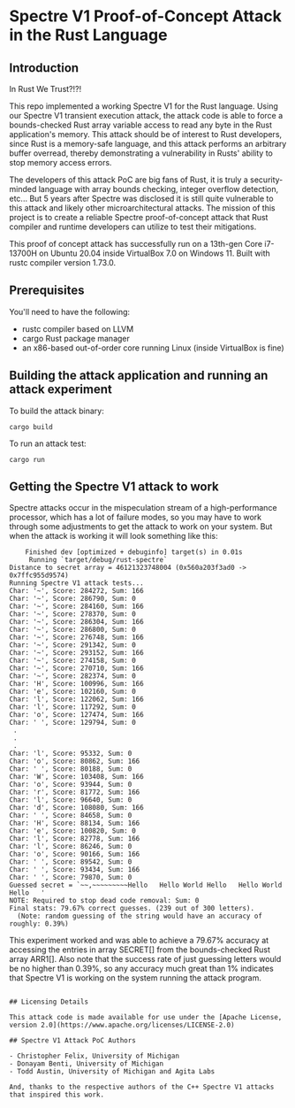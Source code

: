 # Spectre V1 Proof-of-Concept Attack in the Rust Language


## Introduction

In Rust We Trust?!?!

This repo implemented a working Spectre V1 for the Rust language. Using our Spectre V1 transient execution attack, the attack code is able to force a bounds-checked Rust array variable access to read any byte in the Rust application's memory. This attack should be of interest to Rust developers, since Rust is a memory-safe language, and this attack performs an arbitrary buffer overread, thereby demonstrating a vulnerability in Rusts' ability to stop memory access errors.

The developers of this attack PoC are big fans of Rust, it is truly a security-minded language with array bounds checking, integer overflow detection, etc... But 5 years after Spectre was disclosed it is still quite vulnerable to this attack and likely other microarchitectural attacks. The mission of this project is to create a reliable Spectre proof-of-concept attack that Rust compiler and runtime developers can utilize to test their mitigations.

This proof of concept attack has successfully run on a 13th-gen Core i7-13700H on Ubuntu 20.04 inside VirtualBox 7.0 on Windows 11. Built with rustc compiler version 1.73.0.

## Prerequisites

You'll need to have the following:

  - rustc compiler based on LLVM
  - cargo Rust package manager
  - an x86-based out-of-order core running Linux (inside VirtualBox is fine)

## Building the attack application and running an attack experiment

To build the attack binary:
```
cargo build
```

To run an attack test:
```
cargo run
```

## Getting the Spectre V1 attack to work

Spectre attacks occur in the mispeculation stream of a high-performance processor, which has a lot of failure modes, so you may have to work through some adjustments to get the attack to work on your system. But when the attack is working it will look something like this:
```
    Finished dev [optimized + debuginfo] target(s) in 0.01s
     Running `target/debug/rust-spectre`
Distance to secret array = 46121323748004 (0x560a203f3ad0 -> 0x7ffc955d9574)
Running Spectre V1 attack tests...
Char: '~', Score: 284272, Sum: 166
Char: '~', Score: 286790, Sum: 0
Char: '~', Score: 284160, Sum: 166
Char: '~', Score: 278370, Sum: 0
Char: '~', Score: 286304, Sum: 166
Char: '~', Score: 286800, Sum: 0
Char: '~', Score: 276748, Sum: 166
Char: '~', Score: 291342, Sum: 0
Char: '~', Score: 293152, Sum: 166
Char: '~', Score: 274158, Sum: 0
Char: '~', Score: 270710, Sum: 166
Char: '~', Score: 282374, Sum: 0
Char: 'H', Score: 100996, Sum: 166
Char: 'e', Score: 102160, Sum: 0
Char: 'l', Score: 122062, Sum: 166
Char: 'l', Score: 117292, Sum: 0
Char: 'o', Score: 127474, Sum: 166
Char: ' ', Score: 129794, Sum: 0
 .
 .
 .
Char: 'l', Score: 95332, Sum: 0
Char: 'o', Score: 80862, Sum: 166
Char: ' ', Score: 80188, Sum: 0
Char: 'W', Score: 103408, Sum: 166
Char: 'o', Score: 93944, Sum: 0
Char: 'r', Score: 81772, Sum: 166
Char: 'l', Score: 96640, Sum: 0
Char: 'd', Score: 108080, Sum: 166
Char: ' ', Score: 84658, Sum: 0
Char: 'H', Score: 88134, Sum: 166
Char: 'e', Score: 100820, Sum: 0
Char: 'l', Score: 82778, Sum: 166
Char: 'l', Score: 86246, Sum: 0
Char: 'o', Score: 90166, Sum: 166
Char: ' ', Score: 89542, Sum: 0
Char: ' ', Score: 93434, Sum: 166
Char: ' ', Score: 79870, Sum: 0
Guessed secret = `~~,~~~~~~~~~Hello   Hello World Hello   Hello World Hello   '
NOTE: Required to stop dead code removal: Sum: 0
Final stats: 79.67% correct guesses. (239 out of 300 letters).
  (Note: random guessing of the string would have an accuracy of roughly: 0.39%)
```
This experiment worked and was able to achieve a 79.67% accuracy at accessing the entries in array SECRET[] from the bounds-checked Rust array ARR1[]. Also note that the success rate of just guessing letters would be no higher than 0.39%, so any accuracy much great than 1% indicates that Spectre V1 is working on the system running the attack program.
```

## Licensing Details

This attack code is made available for use under the [Apache License, version 2.0](https://www.apache.org/licenses/LICENSE-2.0) 

## Spectre V1 Attack PoC Authors

- Christopher Felix, University of Michigan
- Donayam Benti, University of Michigan
- Todd Austin, University of Michigan and Agita Labs

And, thanks to the respective authors of the C++ Spectre V1 attacks that inspired this work.

